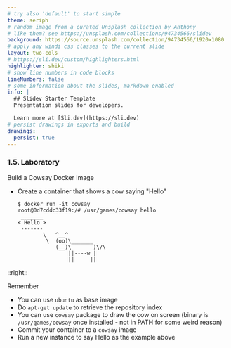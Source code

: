 ```yaml
---
# try also 'default' to start simple
theme: seriph
# random image from a curated Unsplash collection by Anthony
# like them? see https://unsplash.com/collections/94734566/slidev
background: https://source.unsplash.com/collection/94734566/1920x1080
# apply any windi css classes to the current slide
layout: two-cols
# https://sli.dev/custom/highlighters.html
highlighter: shiki
# show line numbers in code blocks
lineNumbers: false
# some information about the slides, markdown enabled
info: |
  ## Slidev Starter Template
  Presentation slides for developers.

  Learn more at [Sli.dev](https://sli.dev)
# persist drawings in exports and build
drawings:
  persist: true
---
```


### 1.5. Laboratory

Build a Cowsay Docker Image

* Create a container that shows a cow saying "Hello"

    ```shell
    $ docker run -it cowsay
    root@0d7cddc33f19:/# /usr/games/cowsay hello
     _______
    < Hello >
     -------
            \   ^__^
             \  (oo)\_______
                (__)\       )\/\
                    ||----w |
                    ||     ||
    ```

::right::

Remember
* You can use `ubuntu` as base image
* Do `apt-get update` to retrieve the repository index
* You can use `cowsay` package to draw the cow on screen (binary is `/usr/games/cowsay` once installed - not in PATH for some weird reason)
* Commit your container to a `cowsay` image
* Run a new instance to say Hello as the example above

